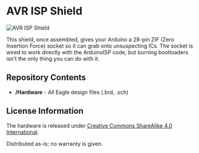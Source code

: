 AVR ISP Shield
========================

![AVR ISP Shield](https://www.bananarobotics.com/shop/image/cache/data/sku/BR/0/1/0/1/7/BR010171-Evil-Mad-Science-ISP-Arduino-Shield-Kit/Evil-Mad-Science-ISP-Arduino-Shield-Kit-600x600.jpg)

This shield, once assembled, gives your Arduino a 28-pin ZIF (Zero Insertion Force) socket so it can grab onto unsuspecting ICs. 
The socket is wired to work directly with the ArduinoISP code, but burning bootloaders isn’t the only thing you can do with it. 

Repository Contents
-------------------
* **/Hardware** - All Eagle design files (.brd, .sch)

License Information
-------------------
The hardware is released under [Creative Commons ShareAlike 4.0 International](https://creativecommons.org/licenses/by-sa/4.0/).

Distributed as-is; no warranty is given.

